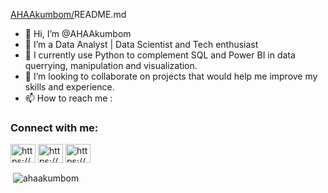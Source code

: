 [AHAAkumbom/](https://github.com/AHAAkumbom/AHAAkumbom)README.md
- 👋 Hi, I’m @AHAAkumbom
- 👀 I’m a Data Analyst | Data Scientist and Tech enthusiast
- 🌱 I currently use Python to complement SQL and Power BI in data querrying, manipulation and visualization.
- 💞️ I’m looking to collaborate on projects that would help me improve my skills and experience.
- 📫 How to reach me :
<h3 align="left">Connect with me:</h3>
<p align="left">
<a href="https://linkedin.com/in/https://www.linkedin.com/in/achumbom-haggai-akumbom-695b361a7/" target="blank"><img align="center" src="https://raw.githubusercontent.com/rahuldkjain/github-profile-readme-generator/master/src/images/icons/Social/linked-in-alt.svg" alt="https://www.linkedin.com/in/achumbom-haggai-akumbom-695b361a7/" height="30" width="40" /></a>
<a href="https://kaggle.com/https://www.kaggle.com/haggaiakumbom" target="blank"><img align="center" src="https://raw.githubusercontent.com/rahuldkjain/github-profile-readme-generator/master/src/images/icons/Social/kaggle.svg" alt="https://www.kaggle.com/haggaiakumbom" height="30" width="40" /></a>
<a href="https://www.behance.net/https://www.behance.net/haggaiakumbom" target="blank"><img align="center" src="https://raw.githubusercontent.com/rahuldkjain/github-profile-readme-generator/master/src/images/icons/Social/behance.svg" alt="https://www.behance.net/haggaiakumbom" height="30" width="40" /></a>
</p>

<p>&nbsp;<img align="center" src="https://github-readme-stats.vercel.app/api?username=ahaakumbom&show_icons=true&locale=en" alt="ahaakumbom" /></p>

<!---
AHAAkumbom/AHAAkumbom is a ✨ special ✨ repository because its `README.md` (this file) appears on your GitHub profile.
You can click the Preview link to take a look at your changes.
--->
